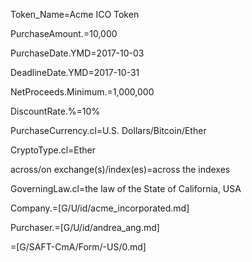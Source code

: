 Token_Name=Acme ICO Token

PurchaseAmount.$=$10,000

PurchaseDate.YMD=2017-10-03

DeadlineDate.YMD=2017-10-31

NetProceeds.Minimum.$=$1,000,000

DiscountRate.%=10%

PurchaseCurrency.cl=U.S. Dollars/Bitcoin/Ether

CryptoType.cl=Ether

across/on exchange(s)/index(es)=across the indexes

GoverningLaw.cl=the law of the State of California, USA

Company.=[G/U/id/acme_incorporated.md]

Purchaser.=[G/U/id/andrea_ang.md]


=[G/SAFT-CmA/Form/-US/0.md]
